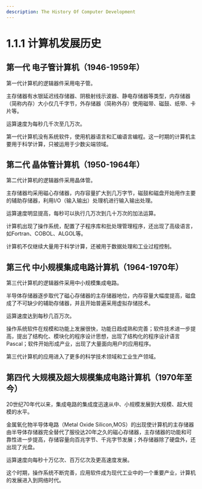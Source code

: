 ```yaml
---
description: The History Of Computer Development
---
```


# 1.1.1 计算机发展历史

## 第一代 电子管计算机（1946-1959年）

第一代计算机的逻辑器件采用电子管。

主存储器有水银延迟线存储器、阴极射线示波器、静电存储器等类型，内存储器（简称内存）大小仅几千字节，外存储器（简称外存）使用磁带、磁鼓、纸带、卡片等。

运算速度为每秒几千次至几万次。

第一代计算机没有系统软件，使用机器语言和汇编语言编程。这一时期的计算机主要用于科学计算，只被运用于少数尖端领域。

## 第二代 晶体管计算机（1950-1964年）

第二代计算机的逻辑器件采用晶体管。

主存储器均采用磁心存储器，内存容量扩大到几万字节，磁鼓和磁盘开始用作主要的辅助存储器，利用I/O（输入输出）处理机进行输入输出处理。

运算速度明显提高，每秒可以执行几万次到几十万次的加法运算。

计算机出现了操作系统，配置了子程序库和批处理管理程序，还出现了高级语言，如Fortran、COBOL、ALGOL等。

计算机不仅继续大量用于科学计算，还被用于数据处理和工业过程控制。

## 第三代 中小规模集成电路计算机（1964-1970年）

第三代计算机的逻辑器件采用中小规模集成电路。

半导体存储器逐步取代了磁心存储器的主存储器地位，内存容量大幅度提高，磁盘成了不可缺少的辅助存储器，并且开始普遍采用虚拟存储技术。

运算速度达到每秒几百万次。

操作系统软件在规模和功能上发展很快，功能日趋成熟和完善；软件技术进一步提高，提出了结构化、模块化的程序设计思想，出现了结构化的程序设计语言Pascal；软件开始形成产业，出现了大量面向用户的应用程序。

第三代计算机的应用进入了更多的科学技术领域和工业生产领域。

## 第四代 大规模及超大规模集成电路计算机（1970年至今）

20世纪70年代以来，集成电路的集成度迅速从中、小规模发展到大规模、超大规模的水平。

金属氧化物半导体电路（Metal Oxide Silicon,MOS）的出现使计算机的主存储器由半导体存储器完全替代了服役达20年之久的磁心存储器，主存储器的功能和可靠性进一步提高，存储容量向百兆字节、千兆字节发展；外存储器除了硬盘外，还出现了光盘。

运算速度向每秒十万亿次、百万亿次及更高速度发展。

这个时期，操作系统不断完善，应用软件成为现代工业中的一个重要产业，计算机的发展进入到网络时代。
